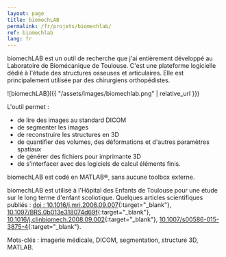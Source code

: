 ```yaml
---
layout: page
title: biomechLAB
permalink: /fr/projets/biomechlab/
ref: biomechlab
lang: fr
---
```


biomechLAB est un outil de recherche que j'ai entièrement développé au Laboratoire de Biomécanique de Toulouse. C'est une plateforme logicielle dédié à l'étude des structures osseuses et articulaires. Elle est principalement utilisée par des chirurgiens orthopédistes.

![biomechLAB]({{ "/assets/images/biomechlab.png" | relative_url }})

L'outil permet&nbsp;:
* de lire des images au standard DICOM
* de segmenter les images
* de reconstruire les structures en 3D
* de quantifier des volumes, des déformations et d'autres paramètres spatiaux
* de générer des fichiers pour imprimante 3D
* de s'interfacer avec des logiciels de calcul éléments finis.

biomechLAB est codé en MATLAB&reg;, sans aucune toolbox externe.

biomechLAB est utilisé à l'Hôpital des Enfants de Toulouse pour une étude sur le long terme d'enfant scoliotique. Quelques articles scientifiques publiés&nbsp;: [doi&nbsp;: 10.1016/j.mri.2006.09.007](https://doi.org/10.1016/j.mri.2006.09.007){:target="_blank"}, [10.1097/BRS.0b013e318074d69f](https://doi.org/10.1097/BRS.0b013e318074d69f){:target="_blank"}, [10.1016/j.clinbiomech.2008.09.002](https://doi.org/10.1016/j.clinbiomech.2008.09.002){:target="_blank"}, [10.1007/s00586-015-3875-4](https://link.springer.com/article/10.1007%2Fs00586-015-3875-4){:target="_blank"}.

Mots-clés&nbsp;: imagerie médicale, DICOM, segmentation, structure 3D, MATLAB.


